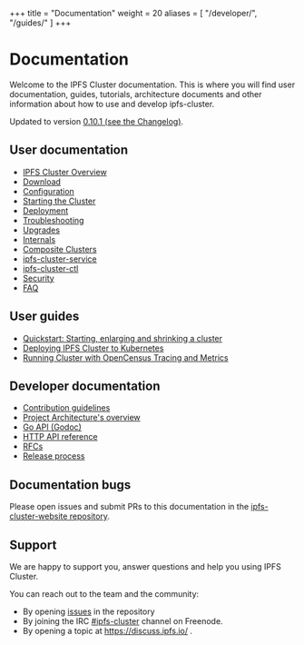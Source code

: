 +++
title = "Documentation"
weight = 20
aliases = [
    "/developer/",
    "/guides/"
]
+++

# Documentation

Welcome to the IPFS Cluster documentation. This is where you will find user documentation, guides, tutorials, architecture documents and other information about how to use and develop ipfs-cluster.

<div class="tipbox tip">Updated to version <a href="https://github.com/ipfs/ipfs-cluster/blob/master/CHANGELOG.md">0.10.1 (see the Changelog)</a>.</div>


## User documentation

* [IPFS Cluster Overview](overview)
* [Download](../download)
* [Configuration](configuration)
* [Starting the Cluster](starting)
* [Deployment](deployment)
* [Troubleshooting](troubleshooting)
* [Upgrades](upgrades)
* [Internals](internals)
* [Composite Clusters](composite-clusters)
* [ipfs-cluster-service](ipfs-cluster-service)
* [ipfs-cluster-ctl](ipfs-cluster-ctl)
* [Security](security)
* [FAQ](faq)

## User guides

* [Quickstart: Starting, enlarging and shrinking a cluster](quickstart)
* [Deploying IPFS Cluster to Kubernetes](k8s)
* [Running Cluster with OpenCensus Tracing and Metrics](opencensus)

## Developer documentation

* [Contribution guidelines](developer/contribute)
* [Project Architecture's overview](developer/architecture)
* [Go API (Godoc)](https://godoc.org/github.com/ipfs/ipfs-cluster)
* [HTTP API reference](developer/api)
* [RFCs](developer/rfcs)
* [Release process](developer/release)

## Documentation bugs

Please open issues and submit PRs to this documentation in the [ipfs-cluster-website repository](https://github.com/ipfs/ipfs-cluster-website/issues).

## Support

We are happy to support you, answer questions and help you using IPFS Cluster.

You can reach out to the team and the community:

* By opening [issues](https://github.com/ipfs/ipfs-cluster/issues) in the repository
* By joining the IRC [\#ipfs-cluster](http://webchat.freenode.net/?channels=%23ipfs-cluster) channel on Freenode.
* By opening a topic at https://discuss.ipfs.io/ .

